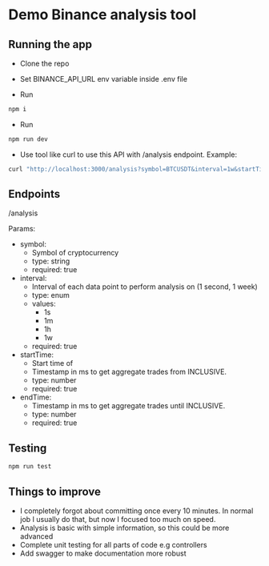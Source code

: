 # Demo Binance analysis tool

## Running the app

- Clone the repo
- Set BINANCE_API_URL env variable inside .env file

- Run

```sh
npm i
```

- Run

```sh
npm run dev
```

- Use tool like curl to use this API with /analysis endpoint. Example:

```sh
curl "http://localhost:3000/analysis?symbol=BTCUSDT&interval=1w&startTime=1760818400000&endTime=1760918500000"
```

## Endpoints

/analysis

Params:

- symbol:
  - Symbol of cryptocurrency
  - type: string
  - required: true
- interval:
  - Interval of each data point to perform analysis on (1 second, 1 week)
  - type: enum
  - values:
    - 1s
    - 1m
    - 1h
    - 1w
  - required: true
- startTime:
  - Start time of
  - Timestamp in ms to get aggregate trades from INCLUSIVE.
  - type: number
  - required: true
- endTime:
  - Timestamp in ms to get aggregate trades until INCLUSIVE.
  - type: number
  - required: true

## Testing

```sh
npm run test
```

## Things to improve

- I completely forgot about committing once every 10 minutes. In normal job I usually
  do that, but now I focused too much on speed.
- Analysis is basic with simple information, so this could be more advanced
- Complete unit testing for all parts of code e.g controllers
- Add swagger to make documentation more robust
